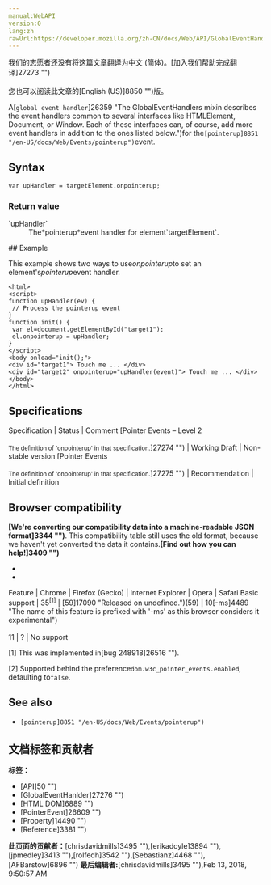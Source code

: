 ```yaml
---
manual:WebAPI
version:0
lang:zh
rawUrl:https://developer.mozilla.org/zh-CN/docs/Web/API/GlobalEventHandlers/onpointerup
---
```




<bdi>我们的志愿者还没有将这篇文章翻译为<bdi>中文 (简体)</bdi>。[加入我们帮助完成翻译]27273 "")<br></br>您也可以阅读此文章的[English (US)]8850 "")版。</bdi>






A[`global event handler`]26359 "The GlobalEventHandlers mixin describes the event handlers common to several interfaces like HTMLElement, Document, or Window. Each of these interfaces can, of course, add more event handlers in addition to the ones listed below.")for the`[pointerup]8851 "/en-US/docs/Web/Events/pointerup")`event.


## Syntax<a name="Syntax"></a>

```
var upHandler = targetElement.onpointerup;

```

### Return value<a name="Return_value"></a>
<dl><dt id=''>`upHandler`</dt><dd>The*pointerup*event handler for element`targetElement`.</dd></dl>
## Example<a name="Example"></a>


This example shows two ways to use*onpointerup*to set an element&#39;s*pointerup*event handler.


```
<html>
<script>
function upHandler(ev) {
 // Process the pointerup event
}
function init() {
 var el=document.getElementById("target1");
 el.onpointerup = upHandler;
}
</script>
<body onload="init();">
<div id="target1"> Touch me ... </div>
<div id="target2" onpointerup="upHandler(event)"> Touch me ... </div>
</body>
</html>
```

## Specifications<a name="Specifications"></a>

Specification | Status | Comment 
[Pointer Events – Level 2<br></br><small>The definition of &#39;onpointerup&#39; in that specification.</small>]27274 "") | Working Draft | Non-stable version 
[Pointer Events<br></br><small>The definition of &#39;onpointerup&#39; in that specification.</small>]27275 "") | Recommendation | Initial definition 


## Browser compatibility<a name="Browser_compatibility"></a>


**[We&#39;re converting our compatibility data into a machine-readable JSON format]3344 "")**. This compatibility table still uses the old format, because we haven&#39;t yet converted the data it contains.**[Find out how you can help!]3409 "")**


* 
* 

Feature | Chrome | Firefox (Gecko) | Internet Explorer | Opera | Safari 
Basic support | 35<sup>[1]</sup> | [59]17090 "Released on undefined.")(59) | 10[-ms]4489 "The name of this feature is prefixed with '-ms' as this browser considers it experimental")<br></br>11 | ? | No support 





[1] This was implemented in[bug 248918]26516 "").



[2] Supported behind the preference`dom.w3c_pointer_events.enabled`, defaulting to`false`.


## See also<a name="See_also"></a>

* `[pointerup]8851 "/en-US/docs/Web/Events/pointerup")`



## 文档标签和贡献者
**标签：**
* [API]50 "")
* [GlobalEventHanlder]27276 "")
* [HTML DOM]6889 "")
* [PointerEvent]26609 "")
* [Property]14490 "")
* [Reference]3381 "")

**此页面的贡献者：**[chrisdavidmills]3495 ""),[erikadoyle]3894 ""),[jpmedley]3413 ""),[rolfedh]3542 ""),[Sebastianz]4468 ""),[AFBarstow]6896 "")
**最后编辑者:**[chrisdavidmills]3495 ""),<time>Feb 13, 2018, 9:50:57 AM</time>



